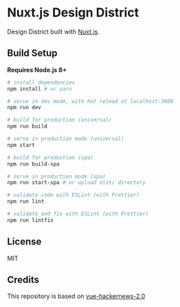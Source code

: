 # Nuxt.js Design District

Design District built with [Nuxt.js](https://nuxtjs.org).

## Build Setup

**Requires Node.js 8+**

``` bash
# install dependencies
npm install # or yarn

# serve in dev mode, with hot reload at localhost:3000
npm run dev

# build for production (universal)
npm run build

# serve in production mode (universal)
npm start

# build for production (spa)
npm run build-spa

# serve in production mode (spa)
npm run start-spa # or upload dist/ directory

# validate code with ESLint (with Prettier)
npm run lint

# validate and fix with ESLint (with Prettier)
npm run lintfix
```

## License

MIT

## Credits

This repository is based on [vue-hackernews-2.0](https://github.com/vuejs/vue-hackernews-2.0)
